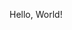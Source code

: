 <!DOCTYPE html>
<html lang="en">

<head>
	<meta charset="UTF-8">
	<meta name="viewport" content="width=device-width, initial-scale=1.0">
	<title>Hello, World!</title>
</head>

<body>
	<p>Hello, World!</p>
</body>

</html>
